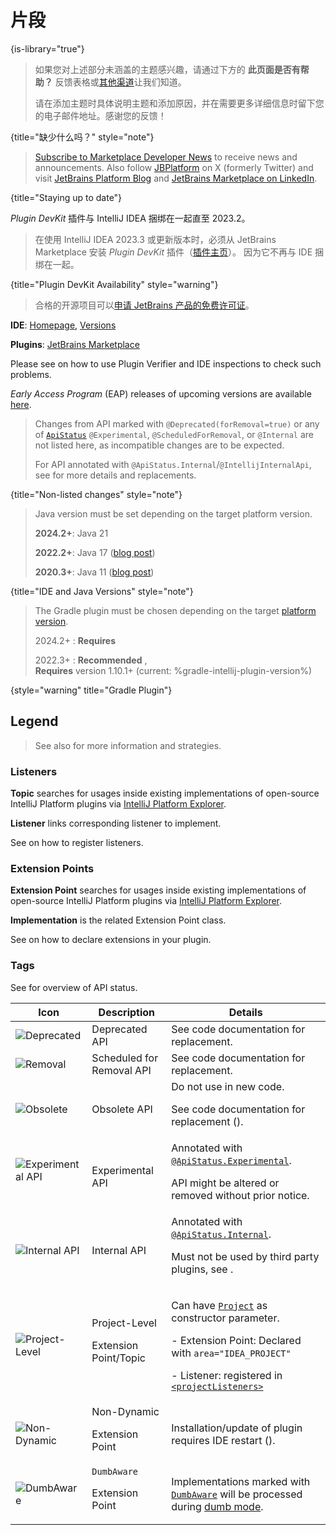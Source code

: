 <!-- Copyright 2000-2024 JetBrains s.r.o. and contributors. Use of this source code is governed by the Apache 2.0 license. -->

# 片段
{is-library="true"}

<snippet id="missingContent">

> 如果您对上述部分未涵盖的主题感兴趣，请通过下方的 **此页面是否有帮助？** 反馈表格或[其他渠道](getting_help.topic#problems-with-the-guide)让我们知道。
>
> 请在添加主题时具体说明主题和添加原因，并在需要更多详细信息时留下您的电子邮件地址。感谢您的反馈！
>
{title="缺少什么吗？" style="note"}

</snippet>

<snippet id="subscribeNews">

> [Subscribe to Marketplace Developer News](https://jb.gg/mp-updates) to receive news and announcements.
> Also follow [JBPlatform](https://x.com/JBPlatform/) on X (formerly Twitter) and visit
> [JetBrains Platform Blog](https://blog.jetbrains.com/platform/) and
> [JetBrains Marketplace on LinkedIn](https://www.linkedin.com/showcase/jetbrains-marketplace/).
>
{title="Staying up to date"}

</snippet>

<snippet id="pluginDevKitAvailability">

_Plugin DevKit_ 插件与 IntelliJ IDEA 捆绑在一起直至 2023.2。

> 在使用 IntelliJ IDEA 2023.3 或更新版本时，必须从 JetBrains Marketplace 安装 _Plugin DevKit_ 插件（[插件主页](https://plugins.jetbrains.com/plugin/22851-plugin-devkit)）。
> 因为它不再与 IDE 捆绑在一起。
>
{title="Plugin DevKit Availability" style="warning"}

</snippet>

<snippet id="jetbrainsProductOpenSourceLicense">

> 合格的开源项目可以[申请 JetBrains 产品的免费许可证](https://www.jetbrains.com/community/opensource/)。

</snippet>

<snippet id="jetbrainsIDE_TLDR">

<tldr>

**IDE**: [Homepage](https://www.jetbrains.com/%productID%), [Versions](https://www.jetbrains.com/%productID%/download/other.html)

**Plugins**: [JetBrains Marketplace](https://plugins.jetbrains.com/%marketplaceProductID%)

</tldr>

</snippet>

<snippet id="apiChangesHeader">

Please see [](verifying_plugin_compatibility.md) on how to use Plugin Verifier and IDE inspections to check such problems.

_Early Access Program_ (EAP) releases of upcoming versions are available [here](https://eap.jetbrains.com).

> Changes from API marked with `@Deprecated(forRemoval=true)` or any of [`ApiStatus`](%gh-java-annotations%/common/src/main/java/org/jetbrains/annotations/ApiStatus.java) `@Experimental`, `@ScheduledForRemoval`, or `@Internal` are not listed here, as incompatible changes are to be expected.
>
> For API annotated with `@ApiStatus.Internal`/`@IntellijInternalApi`, see [](api_internal.md) for more details and replacements.
>
{title="Non-listed changes" style="note"}

</snippet>

<snippet id="apiChangesJavaVersion">


>
> Java version must be set depending on the target platform version.
>
> **2024.2+**: Java 21
>
> **2022.2+**: Java 17 ([blog post](https://blog.jetbrains.com/platform/2022/08/intellij-project-migrates-to-java-17/))
>
> **2020.3+**: Java 11 ([blog post](https://blog.jetbrains.com/platform/2020/09/intellij-project-migrates-to-java-11/))
>
{title="IDE and Java Versions" style="note"}

</snippet>

<snippet id="gradlePluginVersion">

> The Gradle plugin must be chosen depending on the target [platform version](build_number_ranges.md#platformVersions).
>
> 2024.2+
> : **Requires** [](tools_intellij_platform_gradle_plugin.md)
>
> 2022.3+
> :
> **Recommended** [](tools_intellij_platform_gradle_plugin.md),<br/>
> **Requires** [](tools_gradle_intellij_plugin.md) version 1.10.1+ (current: %gradle-intellij-plugin-version%)
>
{style="warning" title="Gradle Plugin"}

</snippet>

<snippet id="ep_list_legend">

## Legend

> See also [](explore_api.md) for more information and strategies.

### Listeners

**Topic** searches for usages inside existing implementations of open-source IntelliJ Platform plugins via [IntelliJ Platform Explorer](https://jb.gg/ipe).

**Listener** links corresponding listener to implement.

See [](plugin_listeners.md) on how to register listeners.

### Extension Points

**Extension Point** searches for usages inside existing implementations of open-source IntelliJ Platform plugins via [IntelliJ Platform Explorer](https://jb.gg/ipe).

**Implementation** is the related Extension Point class.

See [](plugin_extensions.md) on how to declare extensions in your plugin.

### Tags

See [](verifying_plugin_compatibility.md) for overview of API status.

| Icon                                                            | Description                               | Details                                                                                                                                                                                                                                                                                                        |
|-----------------------------------------------------------------|-------------------------------------------|----------------------------------------------------------------------------------------------------------------------------------------------------------------------------------------------------------------------------------------------------------------------------------------------------------------|
| ![Deprecated][deprecated]                                       | Deprecated API                            | See code documentation for replacement.                                                                                                                                                                                                                                                                        |
| ![Removal][removal]                                             | Scheduled for Removal API                 | See code documentation for replacement.                                                                                                                                                                                                                                                                        |
| ![Obsolete][obsolete]                                           | Obsolete API                              | Do not use in new code.<p>See code documentation for replacement ([](verifying_plugin_compatibility.md#obsolete-api)).</p>                                                                                                                                                                                     |
| ![Experimental API][experimental]&nbsp;&nbsp;&nbsp;&nbsp;&nbsp; | Experimental API                          | Annotated with [`@ApiStatus.Experimental`](%gh-java-annotations%/common/src/main/java/org/jetbrains/annotations/ApiStatus.java).<p>API might be altered or removed without prior notice.</p>                                                                                                                   |
| ![Internal API][internal]                                       | Internal API                              | Annotated with [`@ApiStatus.Internal`](%gh-java-annotations%/common/src/main/java/org/jetbrains/annotations/ApiStatus.java).<p>Must not be used by third party plugins, see [](api_internal.md).</p>                                                                                                           |
| ![Project-Level][project-level]                                 | Project-Level<p>Extension Point/Topic</p> | <p>Can have [`Project`](%gh-ic%/platform/core-api/src/com/intellij/openapi/project/Project.java) as constructor parameter.</p><p>- Extension Point: Declared with `area="IDEA_PROJECT"`</p><p>- Listener: registered in [`<projectListeners>`](plugin_configuration_file.md#idea-plugin__projectListeners)</p> |
| ![Non-Dynamic][non-dynamic]                                     | Non-Dynamic<p>Extension Point</p>         | Installation/update of plugin requires IDE restart ([](dynamic_plugins.md)).                                                                                                                                                                                                                                   |
| ![DumbAware][dumb-aware]                                        | `DumbAware`<p>Extension Point</p>         | Implementations marked with [`DumbAware`](%gh-ic%/platform/core-api/src/com/intellij/openapi/project/DumbAware.java) will be processed during [dumb mode](indexing_and_psi_stubs.md#dumb-mode).                                                                                                                |

[deprecated]: https://img.shields.io/badge/-Deprecated-lightgrey?style=flat-square
[removal]: https://img.shields.io/badge/-Removal-red?style=flat-square
[obsolete]: https://img.shields.io/badge/-Obsolete-grey?style=flat-square
[experimental]: https://img.shields.io/badge/-Experimental-violet?style=flat-square
[internal]: https://img.shields.io/badge/-Internal-darkred?style=flat-square
[project-level]: https://img.shields.io/badge/-Project--Level-blue?style=flat-square
[non-dynamic]: https://img.shields.io/badge/-Non--Dynamic-orange?style=flat-square
[dumb-aware]: https://img.shields.io/badge/-DumbAware-darkgreen?style=flat-square

</snippet>

